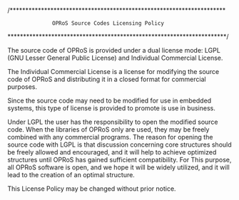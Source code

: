 /*********************************************************************

                  OPRoS Source Codes Licensing Policy

**********************************************************************/
  
  The source code of OPRoS is provided under a dual license mode: 
      LGPL (GNU Lesser General Public License) and Individual Commercial License. 

  The Individual Commercial License is a license for modifying the source code of 
  OPRoS and distributing it in a closed format for commercial purposes.

  Since the source code may need to be modified for use in embedded 
  systems, this type of license is provided to promote is use in business.

  Under LGPL the user has the responsibility to open the modified source 
  code. When the libraries of OPRoS only are used, they may be freely 
  combined with any commercial programs. The reason for opening the 
  source code with LGPL is that discussion concerning core structures 
  should be freely allowed and encouraged, and it will help to achieve 
  optimized structures until OPRoS has gained sufficient compatibility. 
  For This purpose, all OPRoS software is open, and we hope it will be 
  widely utilized, and it will lead to the creation of an optimal structure.

  This License Policy may be changed without prior notice.

